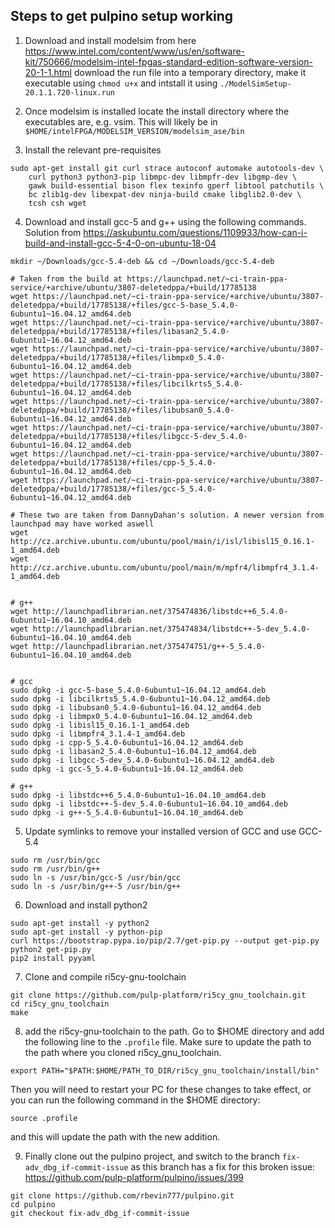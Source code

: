 ## Steps to get pulpino setup working
1. Download and install modelsim from here https://www.intel.com/content/www/us/en/software-kit/750666/modelsim-intel-fpgas-standard-edition-software-version-20-1-1.html download the run file into a temporary directory, make it executable using `chmod u+x` and intstall it using `./ModelSimSetup-20.1.1.720-linux.run`

2. Once modelsim is installed locate the install directory where the executables are, e.g. vsim. This will likely be in `$HOME/intelFPGA/MODELSIM_VERSION/modelsim_ase/bin`

3. Install the relevant pre-requisites
```
sudo apt-get install git curl strace autoconf automake autotools-dev \
    curl python3 python3-pip libmpc-dev libmpfr-dev libgmp-dev \
    gawk build-essential bison flex texinfo gperf libtool patchutils \
    bc zlib1g-dev libexpat-dev ninja-build cmake libglib2.0-dev \
    tcsh csh wget
```

4. Download and install gcc-5 and g++ using the following commands. Solution from https://askubuntu.com/questions/1109933/how-can-i-build-and-install-gcc-5-4-0-on-ubuntu-18-04
```
mkdir ~/Downloads/gcc-5.4-deb && cd ~/Downloads/gcc-5.4-deb

# Taken from the build at https://launchpad.net/~ci-train-ppa-service/+archive/ubuntu/3807-deletedppa/+build/17785138
wget https://launchpad.net/~ci-train-ppa-service/+archive/ubuntu/3807-deletedppa/+build/17785138/+files/gcc-5-base_5.4.0-6ubuntu1~16.04.12_amd64.deb
wget https://launchpad.net/~ci-train-ppa-service/+archive/ubuntu/3807-deletedppa/+build/17785138/+files/libasan2_5.4.0-6ubuntu1~16.04.12_amd64.deb
wget https://launchpad.net/~ci-train-ppa-service/+archive/ubuntu/3807-deletedppa/+build/17785138/+files/libmpx0_5.4.0-6ubuntu1~16.04.12_amd64.deb
wget https://launchpad.net/~ci-train-ppa-service/+archive/ubuntu/3807-deletedppa/+build/17785138/+files/libcilkrts5_5.4.0-6ubuntu1~16.04.12_amd64.deb
wget https://launchpad.net/~ci-train-ppa-service/+archive/ubuntu/3807-deletedppa/+build/17785138/+files/libubsan0_5.4.0-6ubuntu1~16.04.12_amd64.deb
wget https://launchpad.net/~ci-train-ppa-service/+archive/ubuntu/3807-deletedppa/+build/17785138/+files/libgcc-5-dev_5.4.0-6ubuntu1~16.04.12_amd64.deb
wget https://launchpad.net/~ci-train-ppa-service/+archive/ubuntu/3807-deletedppa/+build/17785138/+files/cpp-5_5.4.0-6ubuntu1~16.04.12_amd64.deb
wget https://launchpad.net/~ci-train-ppa-service/+archive/ubuntu/3807-deletedppa/+build/17785138/+files/gcc-5_5.4.0-6ubuntu1~16.04.12_amd64.deb

# These two are taken from DannyDahan's solution. A newer version from launchpad may have worked aswell
wget http://cz.archive.ubuntu.com/ubuntu/pool/main/i/isl/libisl15_0.16.1-1_amd64.deb
wget http://cz.archive.ubuntu.com/ubuntu/pool/main/m/mpfr4/libmpfr4_3.1.4-1_amd64.deb


# g++
wget http://launchpadlibrarian.net/375474836/libstdc++6_5.4.0-6ubuntu1~16.04.10_amd64.deb
wget http://launchpadlibrarian.net/375474834/libstdc++-5-dev_5.4.0-6ubuntu1~16.04.10_amd64.deb
wget http://launchpadlibrarian.net/375474751/g++-5_5.4.0-6ubuntu1~16.04.10_amd64.deb


# gcc
sudo dpkg -i gcc-5-base_5.4.0-6ubuntu1~16.04.12_amd64.deb
sudo dpkg -i libcilkrts5_5.4.0-6ubuntu1~16.04.12_amd64.deb
sudo dpkg -i libubsan0_5.4.0-6ubuntu1~16.04.12_amd64.deb
sudo dpkg -i libmpx0_5.4.0-6ubuntu1~16.04.12_amd64.deb
sudo dpkg -i libisl15_0.16.1-1_amd64.deb
sudo dpkg -i libmpfr4_3.1.4-1_amd64.deb
sudo dpkg -i cpp-5_5.4.0-6ubuntu1~16.04.12_amd64.deb
sudo dpkg -i libasan2_5.4.0-6ubuntu1~16.04.12_amd64.deb
sudo dpkg -i libgcc-5-dev_5.4.0-6ubuntu1~16.04.12_amd64.deb
sudo dpkg -i gcc-5_5.4.0-6ubuntu1~16.04.12_amd64.deb

# g++
sudo dpkg -i libstdc++6_5.4.0-6ubuntu1~16.04.10_amd64.deb
sudo dpkg -i libstdc++-5-dev_5.4.0-6ubuntu1~16.04.10_amd64.deb
sudo dpkg -i g++-5_5.4.0-6ubuntu1~16.04.10_amd64.deb
```

5. Update symlinks to remove your installed version of GCC and use GCC-5.4
```
sudo rm /usr/bin/gcc
sudo rm /usr/bin/g++
sudo ln -s /usr/bin/gcc-5 /usr/bin/gcc
sudo ln -s /usr/bin/g++-5 /usr/bin/g++
```

6. Download and install python2
```
sudo apt-get install -y python2
sudo apt-get install -y python-pip
curl https://bootstrap.pypa.io/pip/2.7/get-pip.py --output get-pip.py
python2 get-pip.py
pip2 install pyyaml
```

7. Clone and compile ri5cy-gnu-toolchain
```
git clone https://github.com/pulp-platform/ri5cy_gnu_toolchain.git
cd ri5cy_gnu_toolchain
make
```

8. add the ri5cy-gnu-toolchain to the path. Go to $HOME directory and add the following line to the `.profile` file. Make sure to update the path to the path where you cloned ri5cy_gnu_toolchain.
```
export PATH="$PATH:$HOME/PATH_TO_DIR/ri5cy_gnu_toolchain/install/bin"
```

Then you will need to restart your PC for these changes to take effect, or you can run the following command in the $HOME directory:
```
source .profile
```
and this will update the path with the new addition.

9. Finally clone out the pulpino project, and switch to the branch `fix-adv_dbg_if-commit-issue` as this branch has a fix for this broken issue: https://github.com/pulp-platform/pulpino/issues/399 
```
git clone https://github.com/rbevin777/pulpino.git
cd pulpino
git checkout fix-adv_dbg_if-commit-issue
```

